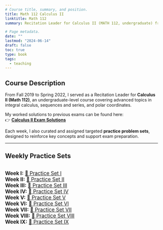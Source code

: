 ```yaml
---
# Course title, summary, and position.
title: Math 112 Calculus II
linktitle: Math 112
summary: Recitation Leader for Calculus II (MATH 112, undergraduate) from Fall 2019 to Spring 2022.

# Page metadata.
date: ""
lastmod: "2024-06-14"
draft: false
toc: true
type: book
tags: 
  - teaching
---
```


## Course Description

From Fall 2019 to Spring 2022, I served as a Recitation Leader for **Calculus II (Math 112)**, an undergraduate-level course covering advanced topics in integral calculus, sequences and series, and polar coordinates.

My worked solutions to previous exams can be found here:  
👉 [**Calculus II Exam Solutions**](CalculusII.pdf)

Each week, I also curated and assigned targeted **practice problem sets**, designed to reinforce key concepts and support exam preparation.

---

## Weekly Practice Sets

<div style="display: flex; flex-direction: column; align-items: left; gap: 1rem; font-size: 1.05rem;">

**Week I:** [📄 Practice Set I](Problem-Set-I.pdf)  
**Week II:** [📄 Practice Set II](Problem-Set-II.pdf)  
**Week III:** [📄 Practice Set III](Problem-Set-III.pdf)  
**Week IV:** [📄 Practice Set IV](Problem-Set-IV.pdf)  
**Week V:** [📄 Practice Set V](Problem-Set-V.pdf)  
**Week VI:** [📄 Practice Set VI](Problem-Set-VI.pdf)  
**Week VII:** [📄 Practice Set VII](Problem-Set-VII.pdf)  
**Week VIII:** [📄 Practice Set VIII](Problem-Set-VIII.pdf)  
**Week IX:** [📄 Practice Set IX](Problem-Set-IX.pdf)

</div>
